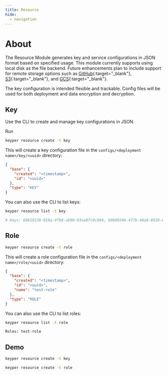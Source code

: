 ```yaml
---
title: Resource
hide:
  - navigation
---
```


# About

The Resource Module generates key and service configurations in JSON format based on specified usage. This module
currently supports
using local disk as the file backend. Future enhancements plan to include support for remote storage options such
as [GitHub](https://github.com/){:target="_blank"}, [S3](https://aws.amazon.com/s3/){:target="_blank"},
and [GCS](https://cloud.google.com/storage){:target="_blank"}.

The key configuration is intended flexible and trackable. Config files will be used for both deployment and data
encryption and decryption.

## Key

Use the CLI to create and manage key configurations in JSON.

Run

```bash
keyper resource create -t key
```

This will create a key configuration file in the `configs/<deployment name>/key/<uuid>` directory:

```json
{
  "base": {
    "created": "<timestamp>",
    "id": "<uuid>"
  },
  "type": "KEY"
}
```

You can also use the CLI to list keys:

```bash
keyper resource list -t key

# Keys: 68618138-019a-4fb8-ab98-93aa07c0c984, b0b0034b-4f7b-46a8-8920-8a234503c25f
```

## Role

```bash
keyper resource create -t role
```

This will create a role configuration file in the `configs/<deployment name>/role/<uuid>` directory:

```json
{
  "base": {
    "created": "<timestamp>",
    "id": "<uuid>",
    "name": "test-role"
  },
  "type": "ROLE"
}
```

You can also use the CLI to list roles:

```bash
keyper resource list -t role

Roles: test-role
```

## Demo

```bash
keyper resource create -t key 
```

```bash
keyper resource create -t role
```

<script src="https://asciinema.org/a/667093.js" id="asciicast-667093" async="true"></script>
